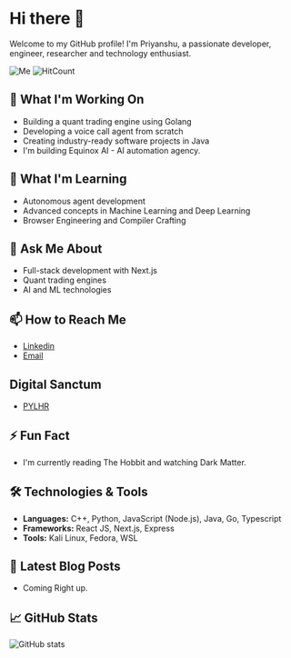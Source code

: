 # Hi there 👋

Welcome to my GitHub profile! I'm Priyanshu, a passionate developer, engineer, researcher and technology enthusiast.

![Me](https://avatars.githubusercontent.com/pylhr)
![HitCount](http://hits.dwyl.com/pylhr/pylhr.svg)

## 🔭 What I'm Working On

- Building a quant trading engine using Golang
- Developing a voice call agent from scratch
- Creating industry-ready software projects in Java
- I'm building Equinox AI - AI automation agency.

## 🌱 What I'm Learning

- Autonomous agent development
- Advanced concepts in Machine Learning and Deep Learning
- Browser Engineering and Compiler Crafting

## 💬 Ask Me About

- Full-stack development with Next.js
- Quant trading engines
- AI and ML technologies

## 📫 How to Reach Me

- [Linkedin](https://www.linkedin.com/in/pylhr)
- [Email](mailto:priyanshulohar1@.com)

## Digital Sanctum
- [PYLHR](https://pylhr.vercel.app)

## ⚡ Fun Fact

- I'm currently reading The Hobbit and watching Dark Matter.

## 🛠 Technologies & Tools

- **Languages:** C++, Python, JavaScript (Node.js), Java, Go, Typescript
- **Frameworks:** React JS, Next.js, Express
- **Tools:** Kali Linux, Fedora, WSL

## 📝 Latest Blog Posts

<!-- BLOG-POST-LIST:START -->
- Coming Right up.
<!-- BLOG-POST-LIST:END -->

## 📈 GitHub Stats

![GitHub stats](https://github-readme-stats.vercel.app/api?username=pylhr&show_icons=true&theme=radical)
